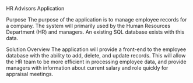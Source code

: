 HR Advisors Application

Purpose
The purpose of the application is to manage employee records for a company. The system will primarily used by the Human Resources Department (HR) and managers. An existing SQL database exists with this data.

Solution Overview
The application will provide a front-end to the employee database with the ability to add, delete, and update records. This will allow the HR team to be more efficient in processing employee data, and provide managers with information about current salary and role quickly for appraisal meetings.